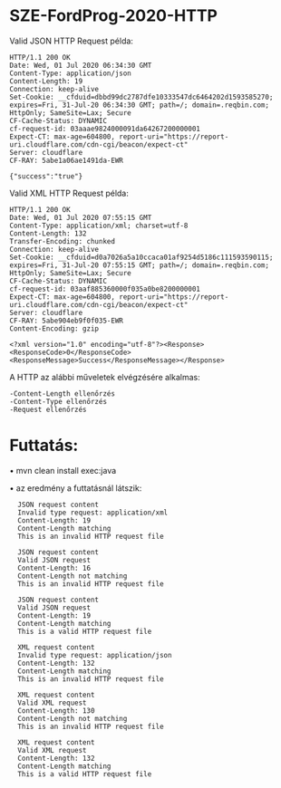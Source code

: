 # SZE-FordProg-2020-HTTP

  Valid JSON HTTP Request példa:

    HTTP/1.1 200 OK
    Date: Wed, 01 Jul 2020 06:34:30 GMT
    Content-Type: application/json
    Content-Length: 19
    Connection: keep-alive
    Set-Cookie: __cfduid=dbbd99dc2787dfe10333547dc6464202d1593585270; expires=Fri, 31-Jul-20 06:34:30 GMT; path=/; domain=.reqbin.com; HttpOnly; SameSite=Lax; Secure
    CF-Cache-Status: DYNAMIC
    cf-request-id: 03aaae9824000091da64267200000001
    Expect-CT: max-age=604800, report-uri="https://report-uri.cloudflare.com/cdn-cgi/beacon/expect-ct"
    Server: cloudflare
    CF-RAY: 5abe1a06ae1491da-EWR
    
    {"success":"true"}
    
  Valid XML HTTP Request példa:

    HTTP/1.1 200 OK
    Date: Wed, 01 Jul 2020 07:55:15 GMT
    Content-Type: application/xml; charset=utf-8
    Content-Length: 132
    Transfer-Encoding: chunked
    Connection: keep-alive
    Set-Cookie: __cfduid=d0a7026a5a10ccaca01af9254d5186c111593590115; expires=Fri, 31-Jul-20 07:55:15 GMT; path=/; domain=.reqbin.com; HttpOnly; SameSite=Lax; Secure
    CF-Cache-Status: DYNAMIC
    cf-request-id: 03aaf885360000f035a0be8200000001
    Expect-CT: max-age=604800, report-uri="https://report-uri.cloudflare.com/cdn-cgi/beacon/expect-ct"
    Server: cloudflare
    CF-RAY: 5abe904eb9f0f035-EWR
    Content-Encoding: gzip
    
    <?xml version="1.0" encoding="utf-8"?><Response><ResponseCode>0</ResponseCode><ResponseMessage>Success</ResponseMessage></Response>

  A HTTP az alábbi műveletek elvégzésére alkalmas:

    -Content-Length ellenőrzés
    -Content-Type ellenőrzés
    -Request ellenőrzés

# Futtatás:
  •	mvn clean install exec:java
  
  •	az eredmény a futtatásnál látszik:
	
	  JSON request content
	  Invalid type request: application/xml
	  Content-Length: 19
	  Content-Length matching
	  This is an invalid HTTP request file
	  
	  JSON request content
	  Valid JSON request
	  Content-Length: 16
	  Content-Length not matching
	  This is an invalid HTTP request file
	  
	  JSON request content
	  Valid JSON request
	  Content-Length: 19
	  Content-Length matching
	  This is a valid HTTP request file
	  
	  XML request content
	  Invalid type request: application/json
	  Content-Length: 132
	  Content-Length matching
	  This is an invalid HTTP request file
	  
	  XML request content
	  Valid XML request
	  Content-Length: 130
	  Content-Length not matching
	  This is an invalid HTTP request file
	  
	  XML request content
	  Valid XML request
	  Content-Length: 132
	  Content-Length matching
	  This is a valid HTTP request file
